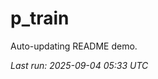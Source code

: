 # p_train

Auto-updating README demo.

<!--START_SECTION:status-->
_Last run: 2025-09-04 05:33 UTC_
<!--END_SECTION:status-->

















































































































































































































































































































